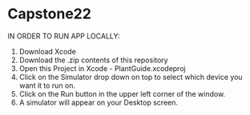 # Capstone22

IN ORDER TO RUN APP LOCALLY:

1. Download Xcode
2. Download the .zip contents of this repository
3. Open this Project in Xcode - PlantGuide.xcodeproj
4. Click on the Simulator drop down on top to select which device you want it to run on.
5. Click on the Run button in the upper left corner of the window. 
6. A simulator will appear on your Desktop screen. 

